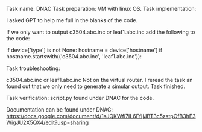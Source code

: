 Task name:
DNAC
Task preparation:
VM with linux OS.
Task implementation:

I asked GPT to help me full in the blanks of the code.


If we only want to output c3504.abc.inc or leaf1.abc.inc add the following to the code:


if device['type'] is not None:
        hostname = device['hostname']
        if hostname.startswith(('c3504.abc.inc', 'leaf1.abc.inc')):





Task troubleshooting:

c3504.abc.inc or leaf1.abc.inc Not on the virtual router. I reread the task an found out that we only need to generate a simular output. Task finished.


Task verification:
script.py found under DNAC for the code.

Documentation can be found under DNAC:
https://docs.google.com/document/d/1sJQKWfi7IL6FfIjJBT3c5zstpOfB3hE3WigJU2X5QX4/edit?usp=sharing